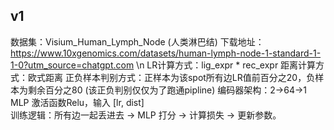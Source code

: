 ## v1
数据集：Visium_Human_Lymph_Node (人类淋巴结)  下载地址：https://www.10xgenomics.com/datasets/human-lymph-node-1-standard-1-1-0?utm_source=chatgpt.com \n
LR计算方式：lig_expr * rec_expr
距离计算方式：欧式距离
正负样本判别方式：正样本为该spot所有边LR值前百分之20，负样本为剩余百分之80 (该正负判别仅仅为了跑通pipline)
编码器架构：2→64→1 MLP  激活函数Relu，输入 [lr, dist]   
训练逻辑：所有边一起丢进去 → MLP 打分 → 计算损失 → 更新参数。


